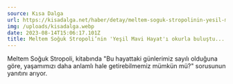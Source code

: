 ```yaml
---
source: Kısa Dalga
url: https://kisadalga.net/haber/detay/meltem-soguk-stropolinin-yesil-mavi-hayati-okurla-bulustu_78573
img: /uploads/kisadalga.webp
date: 2023-08-14T15:06:17.101Z
title: Meltem Soğuk Stropoli’nin 'Yeşil Mavi Hayat'ı okurla buluştu...
---
```


Meltem Soğuk Stropoli, kitabında "Bu hayattaki günlerimiz sayılı olduğuna göre, yaşamımızı daha anlamlı hale getirebilmemiz mümkün mü?" sorusunun yanıtını arıyor.
